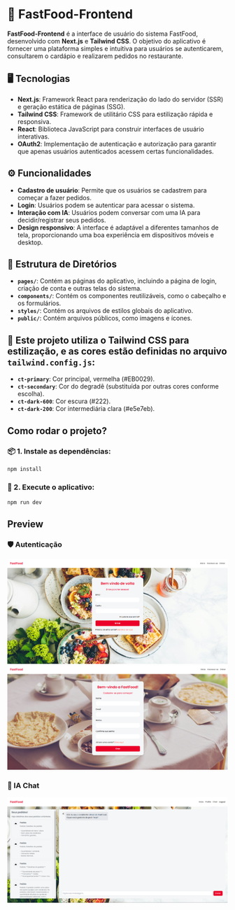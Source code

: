 # 🍟 FastFood-Frontend

**FastFood-Frontend** é a interface de usuário do sistema FastFood, desenvolvido com **Next.js** e **Tailwind CSS**. O objetivo do aplicativo é fornecer uma plataforma simples e intuitiva para usuários se autenticarem, consultarem o cardápio e realizarem pedidos no restaurante.

## 🖥️ Tecnologias

- **Next.js**: Framework React para renderização do lado do servidor (SSR) e geração estática de páginas (SSG).
- **Tailwind CSS**: Framework de utilitário CSS para estilização rápida e responsiva.
- **React**: Biblioteca JavaScript para construir interfaces de usuário interativas.
- **OAuth2**: Implementação de autenticação e autorização para garantir que apenas usuários autenticados acessem certas funcionalidades.

## ⚙️ Funcionalidades

- **Cadastro de usuário**: Permite que os usuários se cadastrem para começar a fazer pedidos.
- **Login**: Usuários podem se autenticar para acessar o sistema.
- **Interação com IA**: Usuários podem conversar com uma IA para decidir/registrar seus pedidos.
- **Design responsivo**: A interface é adaptável a diferentes tamanhos de tela, proporcionando uma boa experiência em dispositivos móveis e desktop.

## 📁 Estrutura de Diretórios

- **`pages/`**: Contém as páginas do aplicativo, incluindo a página de login, criação de conta e outras telas do sistema.
- **`components/`**: Contém os componentes reutilizáveis, como o cabeçalho e os formulários.
- **`styles/`**: Contém os arquivos de estilos globais do aplicativo.
- **`public/`**: Contém arquivos públicos, como imagens e ícones.

## 🎨 Este projeto utiliza o **Tailwind CSS** para estilização, e as cores estão definidas no arquivo `tailwind.config.js`:

- **`ct-primary`**: Cor principal, vermelha (#EB0029).
- **`ct-secondary`**: Cor do degradê (substituída por outras cores conforme escolha).
- **`ct-dark-600`**: Cor escura (#222).
- **`ct-dark-200`**: Cor intermediária clara (#e5e7eb).

## Como rodar o projeto?

### 📦 1. Instale as dependências:

```bash
npm install
```


### 🚀 2. Execute o aplicativo:

```bash
npm run dev
```

## Preview
### 🛡️ Autenticação
![Login](./media/login-preview.png)
![Register](./media/register-preview.png)
### 🤖 IA Chat
![Chat](./media/chat-preview.png)